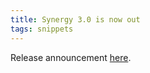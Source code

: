 ```yaml
---
title: Synergy 3.0 is now out
tags: snippets
---
```


Release announcement [here](http://wincent.com/a/news/archives/2006/09/synergy_30_now.php).
